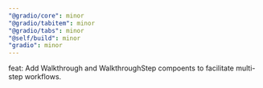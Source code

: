 ```yaml
---
"@gradio/core": minor
"@gradio/tabitem": minor
"@gradio/tabs": minor
"@self/build": minor
"gradio": minor
---
```


feat: Add Walkthrough and WalkthroughStep compoents to facilitate multi-step workflows.
